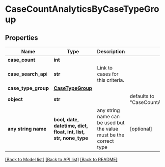 # CaseCountAnalyticsByCaseTypeGroup


## Properties
Name | Type | Description | Notes
------------ | ------------- | ------------- | -------------
**case_count** | **int** |  | 
**case_search_api** | **str** | Link to cases for this criteria. | 
**case_type_group** | [**CaseTypeGroup**](CaseTypeGroup.md) |  | 
**object** | **str** |  | defaults to "CaseCountAnalyticsByCaseTypeGroup"
**any string name** | **bool, date, datetime, dict, float, int, list, str, none_type** | any string name can be used but the value must be the correct type | [optional]

[[Back to Model list]](../README.md#documentation-for-models) [[Back to API list]](../README.md#documentation-for-api-endpoints) [[Back to README]](../README.md)


